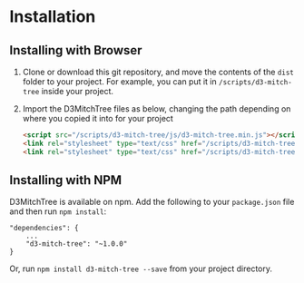 # Installation

## Installing with Browser

1. Clone or download this git repository, and move the contents of the `dist` folder to your project. For example, you can put it in `/scripts/d3-mitch-tree` inside your project.

2. Import the D3MitchTree files as below, changing the path depending on where you copied it into for your project
   ```html
   <script src="/scripts/d3-mitch-tree/js/d3-mitch-tree.min.js"></script>
   <link rel="stylesheet" type="text/css" href="/scripts/d3-mitch-tree/css/d3-mitch-tree.min.css">
   <link rel="stylesheet" type="text/css" href="/scripts/d3-mitch-tree/css/d3-mitch-tree-default.min.css">
   ```

## Installing with NPM

D3MitchTree is available on npm. Add the following to your `package.json` file and then run `npm install`:

```
"dependencies": {
    ...
    "d3-mitch-tree": "~1.0.0"
}
```
Or, run `npm install d3-mitch-tree --save` from your project directory.